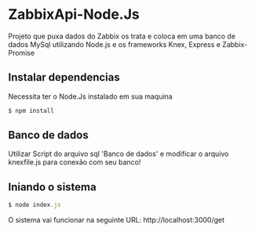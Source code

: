 # ZabbixApi-Node.Js
Projeto que puxa dados do Zabbix os trata e coloca em uma banco de dados MySql utilizando Node.js e os frameworks Knex, Express e Zabbix-Promise

## Instalar dependencias 
Necessita ter o Node.Js instalado em sua maquina
```js
$ npm install
```

## Banco de dados
Utilizar Script do arquivo sql 'Banco de dados' e modificar o arquivo knexfile.js para conexão com seu banco! 


## Iniando o sistema

```js
$ node index.js
```
O sistema vai funcionar na seguinte URL:
http://localhost:3000/get
